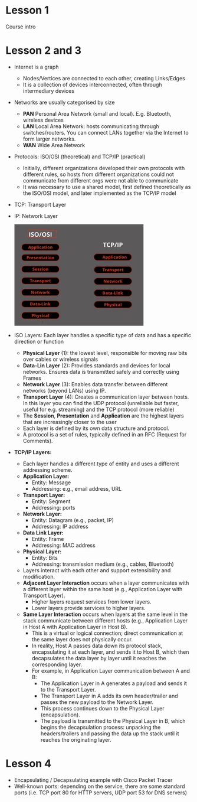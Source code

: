 # Lesson 1

Course intro

# Lesson 2 and 3

- Internet is a graph
  - Nodes/Vertices are connected to each other, creating Links/Edges
  - It is a collection of devices interconnected, often through intermediary devices
- Networks are usually categorised by size
  - **PAN** Personal Area Network (small and local). E.g. Bluetooth, wireless devices
  - **LAN** Local Area Network: hosts communicating through switches/routers. You can connect LANs together via the Internet to form larger networks.
  - **WAN** Wide Area Network
- Protocols: ISO/OSI (theoretical) and TCP/IP (practical)
  - Initially, different organizations developed their own protocols with different rules, so hosts from different organizations could not communicate from different orgs were not able to communicate
  - It was necessary to use a shared model, first defined theoretically as the ISO/OSI model, and later implemented as the TCP/IP model
- TCP: Transport Layer
- IP: Network Layer

  <img src="./files/lesson2_1.png" alt="" width="350px">

- ISO Layers:
  Each layer handles a specific type of data and has a specific direction or function

  - **Physical Layer** (1): the lowest level, responsible for moving raw bits over cables or wireless signals
  - **Data-Lin Layer** (2): Provides standards and devices for local networks. Ensures data is transmitted safely and correctly using Frames
  - **Network Layer** (3): Enables data transfer between different networks (beyond LANs) using IP.
  - **Transport Layer** (4): Creates a communication layer between hosts. In this layer you can find the UDP protocol (unreliable but faster, useful for e.g. streaming) and the TCP protocol (more reliable)
  - The **Session**, **Presentation** and **Application** are the highest layers that are increasingly closer to the user
  - Each layer is defined by its own data structure and protocol.
  - A protocol is a set of rules, typically defined in an RFC (Request for Comments).

- **TCP/IP Layers:**
  - Each layer handles a different type of entity and uses a different addressing scheme.
  - **Application Layer:** 
    - Entity: Message 
    - Addressing: e.g., email address, URL
  - **Transport Layer:** 
    - Entity: Segment
    - Addressing: ports
  - **Network Layer:** 
    - Entity: Datagram (e.g., packet, IP)
    - Addressing: IP address
  - **Data Link Layer:** 
    - Entity: Frame
    - Addressing: MAC address
  - **Physical Layer:** 
    - Entity: Bits
    - Addressing: transmission medium (e.g., cables, Bluetooth)
  - Layers interact with each other and support extensibility and modification.
  - **Adjacent Layer Interaction** occurs when a layer communicates with a different layer within the same host (e.g., Application Layer with Transport Layer).
    - Higher layers request services from lower layers.
    - Lower layers provide services to higher layers.
  - **Same Layer Interaction** occurs when layers at the same level in the stack communicate between different hosts (e.g., Application Layer in Host A with Application Layer in Host B).
    - This is a virtual or logical connection; direct communication at the same layer does not physically occur.
    - In reality, Host A passes data down its protocol stack, encapsulating it at each layer, and sends it to Host B, which then decapsulates the data layer by layer until it reaches the corresponding layer.
    - For example, in Application Layer communication between A and B:
      - The Application Layer in A generates a payload and sends it to the Transport Layer.
      - The Transport Layer in A adds its own header/trailer and passes the new payload to the Network Layer.
      - This process continues down to the Physical Layer (encapsulation).
      - The payload is transmitted to the Physical Layer in B, which begins the decapsulation process: unpacking the headers/trailers and passing the data up the stack until it reaches the originating layer.

# Lesson 4

- Encapsulating / Decapsulating example with Cisco Packet Tracer
- Well-known ports: depending on the service, there are some standard ports (i.e. TCP port 80 for HTTP servers, UDP port 53 for DNS servers)


